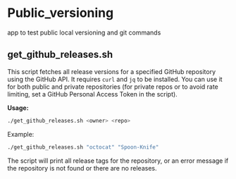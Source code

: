 # Public_versioning
app to test public local versioning and git commands

## get_github_releases.sh

This script fetches all release versions for a specified GitHub repository using the GitHub API. It requires `curl` and `jq` to be installed. You can use it for both public and private repositories (for private repos or to avoid rate limiting, set a GitHub Personal Access Token in the script).

**Usage:**

```sh
./get_github_releases.sh <owner> <repo>
```

Example:

```sh
./get_github_releases.sh "octocat" "Spoon-Knife"
```

The script will print all release tags for the repository, or an error message if the repository is not found or there are no releases.
